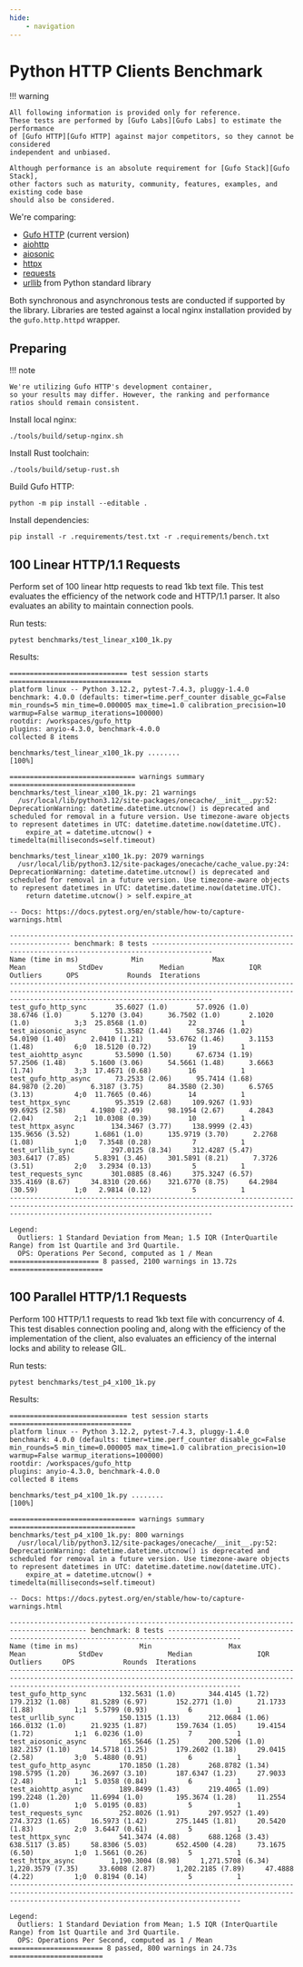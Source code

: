 ```yaml
---
hide:
    - navigation
---
```

# Python HTTP Clients Benchmark

!!! warning

    All following information is provided only for reference.
    These tests are performed by [Gufo Labs][Gufo Labs] to estimate the performance
    of [Gufo HTTP][Gufo HTTP] against major competitors, so they cannot be considered
    independent and unbiased.

    Although performance is an absolute requirement for [Gufo Stack][Gufo Stack],
    other factors such as maturity, community, features, examples, and existing code base
    should also be considered.

We're comparing:

- [Gufo HTTP][Gufo HTTP] (current version)
- [aiohttp][aiohttp]
- [aiosonic][aiosonic]
- [httpx][httpx]
- [requests][requests]
- [urllib][urllib] from Python standard library

Both synchronous and asynchronous tests are conducted if supported by the library. Libraries are tested against a local nginx installation provided by the `gufo.http.httpd` wrapper.

## Preparing

!!! note

    We're utilizing Gufo HTTP's development container,
    so your results may differ. However, the ranking and performance ratios should remain consistent.

Install local nginx:
```
./tools/build/setup-nginx.sh
```

Install Rust toolchain:

```
./tools/build/setup-rust.sh
```

Build Gufo HTTP:

```
python -m pip install --editable .
```

Install dependencies:

```
pip install -r .requirements/test.txt -r .requirements/bench.txt
```

## 100 Linear HTTP/1.1 Requests

Perform set of 100 linear http requests to read 1kb text file. This test evaluates
the efficiency of the network code and HTTP/1.1 parser. It also evaluates an
ability to maintain connection pools.

Run tests:
```
pytest benchmarks/test_linear_x100_1k.py
```

Results:
```
============================= test session starts ==============================
platform linux -- Python 3.12.2, pytest-7.4.3, pluggy-1.4.0
benchmark: 4.0.0 (defaults: timer=time.perf_counter disable_gc=False min_rounds=5 min_time=0.000005 max_time=1.0 calibration_precision=10 warmup=False warmup_iterations=100000)
rootdir: /workspaces/gufo_http
plugins: anyio-4.3.0, benchmark-4.0.0
collected 8 items

benchmarks/test_linear_x100_1k.py ........                               [100%]

=============================== warnings summary ===============================
benchmarks/test_linear_x100_1k.py: 21 warnings
  /usr/local/lib/python3.12/site-packages/onecache/__init__.py:52: DeprecationWarning: datetime.datetime.utcnow() is deprecated and scheduled for removal in a future version. Use timezone-aware objects to represent datetimes in UTC: datetime.datetime.now(datetime.UTC).
    expire_at = datetime.utcnow() + timedelta(milliseconds=self.timeout)

benchmarks/test_linear_x100_1k.py: 2079 warnings
  /usr/local/lib/python3.12/site-packages/onecache/cache_value.py:24: DeprecationWarning: datetime.datetime.utcnow() is deprecated and scheduled for removal in a future version. Use timezone-aware objects to represent datetimes in UTC: datetime.datetime.now(datetime.UTC).
    return datetime.utcnow() > self.expire_at

-- Docs: https://docs.pytest.org/en/stable/how-to/capture-warnings.html

------------------------------------------------------------------------------------- benchmark: 8 tests -------------------------------------------------------------------------------------
Name (time in ms)             Min                 Max                Mean             StdDev              Median                IQR            Outliers      OPS            Rounds  Iterations
----------------------------------------------------------------------------------------------------------------------------------------------------------------------------------------------
test_gufo_http_sync       35.6027 (1.0)       57.0926 (1.0)       38.6746 (1.0)       5.1270 (3.04)      36.7502 (1.0)       2.1020 (1.0)           3;3  25.8568 (1.0)          22           1
test_aiosonic_async       51.3582 (1.44)      58.3746 (1.02)      54.0190 (1.40)      2.0410 (1.21)      53.6762 (1.46)      3.1153 (1.48)          6;0  18.5120 (0.72)         19           1
test_aiohttp_async        53.5090 (1.50)      67.6734 (1.19)      57.2506 (1.48)      5.1600 (3.06)      54.5661 (1.48)      3.6663 (1.74)          3;3  17.4671 (0.68)         16           1
test_gufo_http_async      73.2533 (2.06)      95.7414 (1.68)      84.9870 (2.20)      6.3187 (3.75)      84.3580 (2.30)      6.5765 (3.13)          4;0  11.7665 (0.46)         14           1
test_httpx_sync           95.3519 (2.68)     109.9267 (1.93)      99.6925 (2.58)      4.1980 (2.49)      98.1954 (2.67)      4.2843 (2.04)          2;1  10.0308 (0.39)         10           1
test_httpx_async         134.3467 (3.77)     138.9999 (2.43)     135.9656 (3.52)      1.6861 (1.0)      135.9719 (3.70)      2.2768 (1.08)          1;0   7.3548 (0.28)          7           1
test_urllib_sync         297.0125 (8.34)     312.4287 (5.47)     303.6417 (7.85)      5.8391 (3.46)     301.5891 (8.21)      7.3726 (3.51)          2;0   3.2934 (0.13)          5           1
test_requests_sync       301.0885 (8.46)     375.3247 (6.57)     335.4169 (8.67)     34.8310 (20.66)    321.6770 (8.75)     64.2984 (30.59)         1;0   2.9814 (0.12)          5           1
----------------------------------------------------------------------------------------------------------------------------------------------------------------------------------------------

Legend:
  Outliers: 1 Standard Deviation from Mean; 1.5 IQR (InterQuartile Range) from 1st Quartile and 3rd Quartile.
  OPS: Operations Per Second, computed as 1 / Mean
====================== 8 passed, 2100 warnings in 13.72s =======================
```

## 100 Parallel HTTP/1.1 Requests

Perform 100 HTTP/1.1 requests to read 1kb text file with concurrency of 4. This test
disables connection pooling and, along with the
efficiency of the implementation of the client, also evaluates an efficiency
of the internal locks and ability to release GIL.

Run tests:
```
pytest benchmarks/test_p4_x100_1k.py
```

Results:
```
============================= test session starts ==============================
platform linux -- Python 3.12.2, pytest-7.4.3, pluggy-1.4.0
benchmark: 4.0.0 (defaults: timer=time.perf_counter disable_gc=False min_rounds=5 min_time=0.000005 max_time=1.0 calibration_precision=10 warmup=False warmup_iterations=100000)
rootdir: /workspaces/gufo_http
plugins: anyio-4.3.0, benchmark-4.0.0
collected 8 items

benchmarks/test_p4_x100_1k.py ........                                   [100%]

=============================== warnings summary ===============================
benchmarks/test_p4_x100_1k.py: 800 warnings
  /usr/local/lib/python3.12/site-packages/onecache/__init__.py:52: DeprecationWarning: datetime.datetime.utcnow() is deprecated and scheduled for removal in a future version. Use timezone-aware objects to represent datetimes in UTC: datetime.datetime.now(datetime.UTC).
    expire_at = datetime.utcnow() + timedelta(milliseconds=self.timeout)

-- Docs: https://docs.pytest.org/en/stable/how-to/capture-warnings.html

----------------------------------------------------------------------------------------- benchmark: 8 tests ----------------------------------------------------------------------------------------
Name (time in ms)               Min                   Max                  Mean             StdDev                Median                IQR            Outliers     OPS            Rounds  Iterations
-----------------------------------------------------------------------------------------------------------------------------------------------------------------------------------------------------
test_gufo_http_sync        132.5631 (1.0)        344.4145 (1.72)       179.2132 (1.08)     81.5289 (6.97)       152.2771 (1.0)      21.1733 (1.88)          1;1  5.5799 (0.93)          6           1
test_urllib_sync           150.1315 (1.13)       212.0684 (1.06)       166.0132 (1.0)      21.9235 (1.87)       159.7634 (1.05)     19.4154 (1.72)          1;1  6.0236 (1.0)           7           1
test_aiosonic_async        165.5646 (1.25)       200.5206 (1.0)        182.2157 (1.10)     14.5718 (1.25)       179.2602 (1.18)     29.0415 (2.58)          3;0  5.4880 (0.91)          6           1
test_gufo_http_async       170.1850 (1.28)       268.8782 (1.34)       198.5795 (1.20)     36.2697 (3.10)       187.6347 (1.23)     27.9033 (2.48)          1;1  5.0358 (0.84)          6           1
test_aiohttp_async         189.8499 (1.43)       219.4065 (1.09)       199.2248 (1.20)     11.6994 (1.0)        195.3674 (1.28)     11.2554 (1.0)           1;0  5.0195 (0.83)          5           1
test_requests_sync         252.8026 (1.91)       297.9527 (1.49)       274.3723 (1.65)     16.5973 (1.42)       275.1445 (1.81)     20.5420 (1.83)          2;0  3.6447 (0.61)          5           1
test_httpx_sync            541.3474 (4.08)       688.1268 (3.43)       638.5117 (3.85)     58.8306 (5.03)       652.4500 (4.28)     73.1675 (6.50)          1;0  1.5661 (0.26)          5           1
test_httpx_async         1,190.3004 (8.98)     1,271.5708 (6.34)     1,220.3579 (7.35)     33.6008 (2.87)     1,202.2185 (7.89)     47.4888 (4.22)          1;0  0.8194 (0.14)          5           1
-----------------------------------------------------------------------------------------------------------------------------------------------------------------------------------------------------

Legend:
  Outliers: 1 Standard Deviation from Mean; 1.5 IQR (InterQuartile Range) from 1st Quartile and 3rd Quartile.
  OPS: Operations Per Second, computed as 1 / Mean
======================= 8 passed, 800 warnings in 24.73s =======================
```

[Gufo Labs]: https://gufolabs.com/
[Gufo Stack]: https://docs.gufolabs.com/
[Gufo HTTP]: https://docs.gufolabs.com/gufo_http/
[aiohttp]: https://docs.aiohttp.org/en/stable/
[aiosonic]: https://aiosonic.readthedocs.io/en/latest/
[httpx]: https://www.python-httpx.org
[requests]: https://requests.readthedocs.io/en/latest/
[urllib]: https://docs.python.org/3/library/urllib.request.html#module-urllib.request
